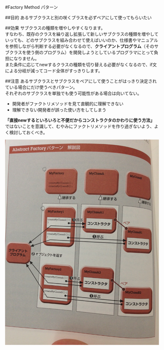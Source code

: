 #Factory Method パターン

##目的
あるサブクラスと別の咲くブラスを必ずペアにして使ってもらいたい

##効果
サブクラスの種類を増やしやすくなります。  
すなわち、既存のクラスを繰り返し拡張して新しいサブクラスの種類を増やしていっても、どのサブクラスを組み合わせて使えばいいのか、仕様書やマニュアルを参照しながら判断する必要がなくなるので、**クライアントプログラム**（そのサブクラスを使う側のプログラム）を開発しようとしているプログラマにとって負担になりません。  
また条件に応じてnewするクラスの種類を切り替える必要がなくなるので、if文による分岐が減ってコード全体がすっきりします。

##注意
あるサブクラスとサブクラスをペアにして使うことがはっきり決定されている場合にだけ使うべきパターン。  
それぞれのサブクラスを単独でも使う可能性がある場合は向いてない。
- 開発者がファクトリメソッドを見て直観的に理解できない
- 理解できない開発者が誤った使い方をしてしまう

**「直接newするといろいろと不便だからコンストラクタのかわりに使う方法」**  
ではないことを意識して、むやみにファクトリメソッドを作り過ぎないよう、よく検討しておくべき。

![解説図](https://raw.githubusercontent.com/banbara23/Java-GoF-DesignPattern/master/doc/image/1_FactoryMethod.jpg)
